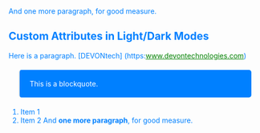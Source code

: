 <style type="text/css">
@media (prefers-color-scheme: dark) {
html {
--primary-color: rgb(255,255,0);
--text-color: black;
}
a: link {
text-decoration: none;
color: rgb(255, 0, 0);
}
}
@media (prefers-color-scheme: light) {
html {
--primary-color: rgb(0, 128, 255);
--text-color: white;
}
a:link {
color: rgb(0, 128, 0);
}
}
body {
margin: 20px;
color: var(--primary-color);
}
blockquote {
margin:20px;
padding: 5px 20px;
border-radius: 5px;
background-color: var(--primary-color);
color: var(--text-color);
}
</style>
And one more paragraph, for good measure.
## Custom Attributes in Light/Dark Modes
Here is a paragraph.
[DEVONtech] (https:www.devontechnologies.com)
>This is a blockquote.
1. Item 1
2. Item 2
And **one more paragraph**, for good measure.
